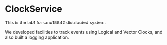 # ClockService
This is the lab1 for cmu18842 distributed system.

We developed facilities to track events using Logical and Vector Clocks, and also built a logging application.
 
